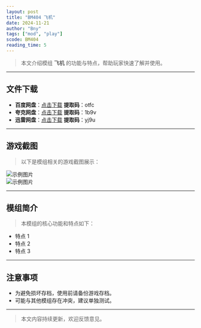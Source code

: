 ```yaml
---
layout: post
title: "BM404 飞机"
date: 2024-11-21
author: "Bny"
tags: ["mod", "play"]
scode: BM404
reading_time: 5
---
```


> 本文介绍模组 **飞机** 的功能与特点，帮助玩家快速了解并使用。

---





## 文件下载
- **百度网盘**：[点击下载](https://pan.baidu.com/s/1H0r9mrvvtrW98o0-v-0VyA?pwd=otfc)  **提取码**：otfc  
- **夸克网盘**：[点击下载](https://pan.quark.cn/s/99c1d57f17c8?pwd=1b9v)  **提取码**：1b9v  
- **迅雷网盘**：[点击下载](https://pan.xunlei.com/s/VOCCbYWjIeXK2RN4MTAx7Mm2A1?pwd=yj9u)  **提取码**：yj9u  

---

## 游戏截图
> 以下是模组相关的游戏截图展示：

![示例图片](https://example.com/screenshot1.jpg)  
![示例图片](https://example.com/screenshot2.jpg)

---

## 模组简介
> 本模组的核心功能和特点如下：
- 特点 1
- 特点 2
- 特点 3

---

## 注意事项
- 为避免损坏存档，使用前请备份游戏存档。
- 可能与其他模组存在冲突，建议单独测试。

---

> 本文内容持续更新，欢迎反馈意见。
